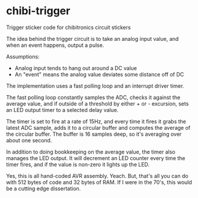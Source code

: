 chibi-trigger
=============

Trigger sticker code for chibitronics circuit stickers

The idea behind the trigger circuit is to take an analog
input value, and when an event happens, output a pulse.

Assumptions:
* Analog input tends to hang out around a DC value
* An "event" means the analog value deviates some distance off of DC

The implementation uses a fast polling loop and an interrupt
driver timer.

The fast polling loop constantly samples the ADC, checks
it against the average value, and if outside of a threshold by
either + or - excursion, sets an LED output timer to a selected
delay value.

The timer is set to fire at a rate of 15Hz, and every time it
fires it grabs the latest ADC sample,  adds it to a circular
buffer and computes the average of the circular buffer. The
buffer is 16 samples deep, so it's averaging over about
one second.

In addition to doing bookkeeping on the average value, the timer
also manages the LED output. It will decrement an LED counter
every time the timer fires, and if the value is non-zero it lights
up the LED. 


Yes, this is all hand-coded AVR assembly. Yeach. But, that's
all you can do with 512 bytes of code and 32 bytes of RAM. If
I were in the 70's, this would be a cutting edge dissertation.
